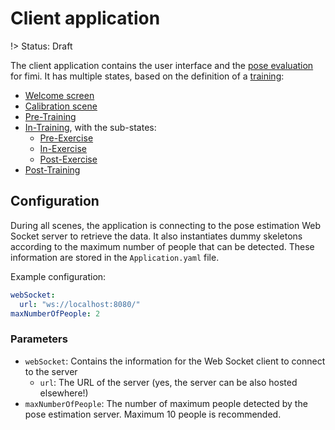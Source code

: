 # Client application
!> Status: Draft

The client application contains the user interface and the [pose evaluation](pose-evaluation/pose-evaluation.md) for fimi. It has multiple states, based on the definition of a [training](../../introduction/training-definition.md):

- [Welcome screen](welcome-screen.md)
- [Calibration scene](calibration.md)
- [Pre-Training](pre-training.md)
- [In-Training](in-training.md), with the sub-states:
    - [Pre-Exercise](pre-exercise.md)
    - [In-Exercise](in-exercise.md)
    - [Post-Exercise](post-exercise.md)
- [Post-Training](post-training.md)

## Configuration
During all scenes, the application is connecting to the pose estimation Web Socket server to retrieve the data. It also instantiates dummy skeletons according to the maximum number of people that can be detected. These information are stored in the `Application.yaml` file.

Example configuration:
```yaml
webSocket:
  url: "ws://localhost:8080/"
maxNumberOfPeople: 2
```

### Parameters
- `webSocket`: Contains the information for the Web Socket client to connect to the server
	- `url`: The URL of the server (yes, the server can be also hosted elsewhere!)
- `maxNumberOfPeople`: The number of maximum people detected by the pose estimation server. Maximum 10 people is recommended.
